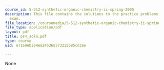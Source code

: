 ```yaml
---
course_id: 5-512-synthetic-organic-chemistry-ii-spring-2005
description: This file contains the solutions to the practice problems for the first
  exam.
file_location: /coursemedia/5-512-synthetic-organic-chemistry-ii-spring-2005/e7169eb254ea24b368573215b85cd3ae_ps4_soln.pdf
file_type: application/pdf
layout: pdf
title: ps4_soln.pdf
type: course
uid: e7169eb254ea24b368573215b85cd3ae

---
```

None